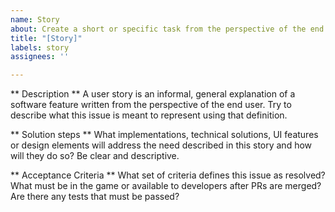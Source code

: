 ```yaml
---
name: Story
about: Create a short or specific task from the perspective of the end user
title: "[Story]"
labels: story
assignees: ''

---
```


** Description **
A user story is an informal, general explanation of a software feature written from the perspective of the end user. Try to describe what this issue is meant to represent using that definition.

** Solution steps **
What implementations, technical solutions, UI features or design elements will address the need described in this story and how will they do so? Be clear and descriptive.

** Acceptance Criteria **
What set of criteria defines this issue as resolved? What must be in the game or available to developers after PRs are merged? Are there any tests that must be passed?
